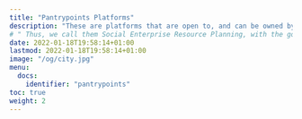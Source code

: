 ```yaml
---
title: "Pantrypoints Platforms"
description: "These are platforms that are open to, and can be owned by, the general public. These are the community versions of ERP but in a social context."
# " Thus, we call them Social Enterprise Resource Planning, with the government acting as an enterprise"
date: 2022-01-18T19:58:14+01:00
lastmod: 2022-01-18T19:58:14+01:00
image: "/og/city.jpg"
menu:
  docs:
    identifier: "pantrypoints"
toc: true
weight: 2
---
```

